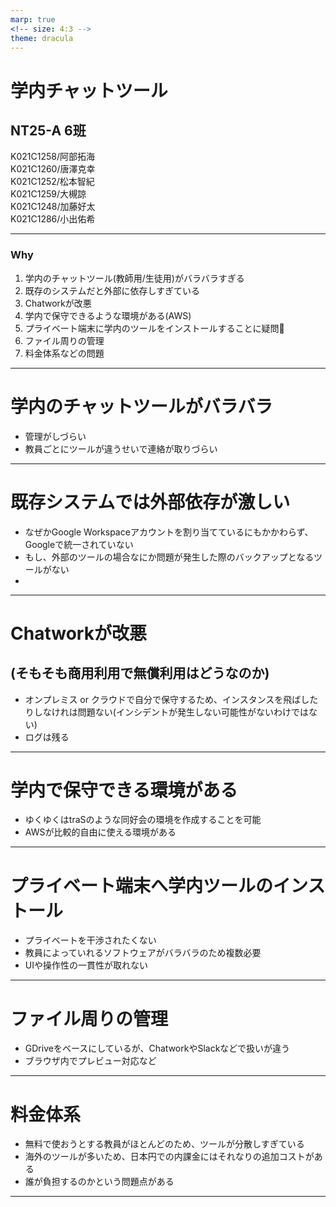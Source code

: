 ```yaml
---
marp: true
<!-- size: 4:3 -->
theme: dracula
---
```


# 学内チャットツール
## NT25-A 6班

K021C1258/阿部拓海  
K021C1260/唐澤克幸  
K021C1252/松本智紀  
K021C1259/大槻諒  
K021C1248/加藤好太  
K021C1286/小出佑希  

---

### Why

1. 学内のチャットツール(教師用/生徒用)がバラバラすぎる
2. 既存のシステムだと外部に依存しすぎている
3. Chatworkが改悪
4. 学内で保守できるような環境がある(AWS)
5. プライベート端末に学内のツールをインストールすることに疑問:thinking:
6. ファイル周りの管理
7. 料金体系などの問題

---

# 学内のチャットツールがバラバラ
* 管理がしづらい
* 教員ごとにツールが違うせいで連絡が取りづらい

---

# 既存システムでは外部依存が激しい
* なぜかGoogle Workspaceアカウントを割り当てているにもかかわらず、Googleで統一されていない
* もし、外部のツールの場合なにか問題が発生した際のバックアップとなるツールがない
* 

---

# Chatworkが改悪
## (そもそも商用利用で無償利用はどうなのか)
* オンプレミス or クラウドで自分で保守するため、インスタンスを飛ばしたりしなけれは問題ない(インシデントが発生しない可能性がないわけではない)
* ログは残る

---

# 学内で保守できる環境がある
* ゆくゆくはtraSのような同好会の環境を作成することを可能
* AWSが比較的自由に使える環境がある

---

# プライベート端末へ学内ツールのインストール
* プライベートを干渉されたくない
* 教員によっていれるソフトウェアがバラバラのため複数必要
* UIや操作性の一貫性が取れない

---

# ファイル周りの管理
* GDriveをベースにしているが、ChatworkやSlackなどで扱いが違う
* ブラウザ内でプレビュー対応など

---

# 料金体系
* 無料で使おうとする教員がほとんどのため、ツールが分散しすぎている
* 海外のツールが多いため、日本円での内課金にはそれなりの追加コストがある
* 誰が負担するのかという問題点がある
　
---